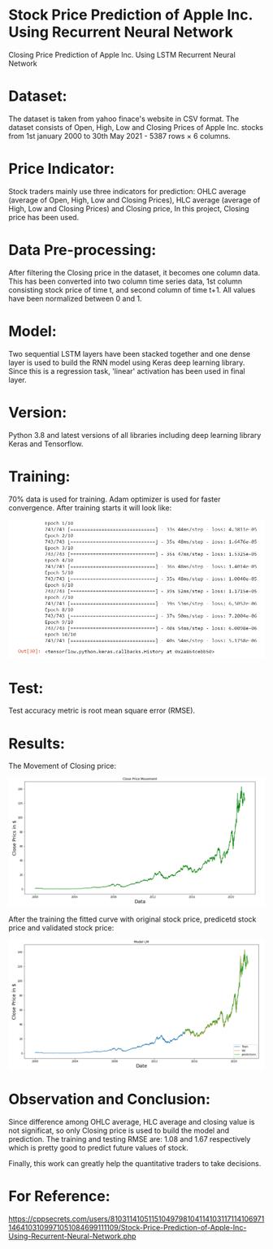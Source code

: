 # Stock Price Prediction of Apple Inc. Using Recurrent Neural Network
Closing Price Prediction of Apple Inc. Using LSTM Recurrent Neural Network

# Dataset:
The dataset is taken from yahoo finace's website in CSV format. The dataset consists of Open, High, Low and Closing Prices of Apple Inc. stocks from 1st january 2000 to 30th May 2021 - 5387 rows × 6 columns. 
# Price Indicator:
Stock traders mainly use three indicators for prediction: OHLC average (average of Open, High, Low and Closing Prices), HLC average (average of High, Low and Closing Prices) and Closing price, In this project, Closing price has been used.
# Data Pre-processing:
After filtering the Closing price in the dataset, it becomes one column data. This has been converted into two column time series data, 1st column consisting stock price of time t, and second column of time t+1. All values have been normalized between 0 and 1.
# Model: 
Two sequential LSTM layers have been stacked together and one dense layer is used to build the RNN model using Keras deep learning library. Since this is a regression task, 'linear' activation has been used in final layer.
# Version:
Python 3.8 and latest versions of all libraries including deep learning library Keras and Tensorflow.
# Training:
70% data is used for training. Adam optimizer is used for faster convergence.
After training starts it will look like:

![ttt1](https://github.com/imrishi24/Apple-Stock-Price-Prediction-/blob/main/1.png)

# Test:
Test accuracy metric is root mean square error (RMSE).
# Results:
The Movement of Closing price:

![ttt1](https://github.com/imrishi24/Apple-Stock-Price-Prediction-/blob/main/2.png)

After the training the fitted curve with original stock price, predicetd stock price and validated stock price:

![tt2](https://github.com/imrishi24/Apple-Stock-Price-Prediction-/blob/main/3.png)

# Observation and Conclusion:
Since difference among OHLC average, HLC average and closing value is not significat, so only Closing price is used to build the model and prediction. The training and testing RMSE are: 1.08 and 1.67 respectively which is pretty good to predict future values of stock.

Finally, this work can greatly help the quantitative traders to take decisions.

# For Reference:
https://cppsecrets.com/users/810311410511510497981041141031171141069711464103109971051084699111109/Stock-Price-Prediction-of-Apple-Inc-Using-Recurrent-Neural-Network.php
